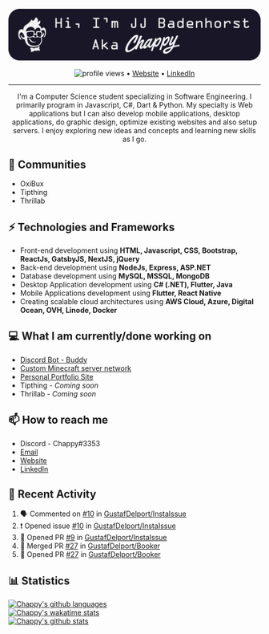 [![Header](https://raw.githubusercontent.com/Chappy202/Chappy202/main/banner.png "Header")](https://chappy202.com/)

<p align="center">
  <img src="https://gpvc.arturio.dev/Chappy202" alt="profile views"> •  
  <a href="https://chappy202.com/">Website</a> •
  <a href="https://www.linkedin.com/in/jj-badenhorst/">LinkedIn</a>
</p>

---

<p align="center">
I'm a Computer Science student specializing in Software Engineering. I primarily program in Javascript, C#, Dart & Python. My specialty is Web applications but I can also develop mobile applications, desktop applications, do graphic design, optimize existing websites and also setup servers. I enjoy exploring new ideas and concepts and learning new skills as I go.</p>

## 👯 Communities
- OxiBux
- Tipthing
- Thrillab

## ⚡ Technologies and Frameworks
- Front-end development using **HTML, Javascript, CSS, Bootstrap, ReactJs, GatsbyJS, NextJS, jQuery**
- Back-end development using **NodeJs, Express, ASP.NET**
- Database development using **MySQL, MSSQL, MongoDB**
- Desktop Application development using **C# (.NET), Flutter, Java**
- Mobile Applications development using **Flutter, React Native**
- Creating scalable cloud architectures using **AWS Cloud, Azure, Digital Ocean, OVH, Linode, Docker**

## 💻 What I am currently/done working on
- [Discord Bot - Buddy](https://github.com/Chappy202/Buddy)
- [Custom Minecraft server network](https://minestack.club/)
- [Personal Portfolio Site](https://chappy202.com/)
- Tipthing - *Coming soon*
- Thrillab - *Coming soon*

## 📫 How to reach me
- Discord - Chappy#3353
- [Email](mailto:jj@chappy202.com)
- [Website](https://chappy202.com/)
- [LinkedIn](https://www.linkedin.com/in/jj-badenhorst/)

## 📜 Recent Activity
<!--START_SECTION:activity-->
1. 🗣 Commented on [#10](https://github.com/GustafDelport/InstaIssue/issues/10) in [GustafDelport/InstaIssue](https://github.com/GustafDelport/InstaIssue)
2. ❗️ Opened issue [#10](https://github.com/GustafDelport/InstaIssue/issues/10) in [GustafDelport/InstaIssue](https://github.com/GustafDelport/InstaIssue)
3. 💪 Opened PR [#9](https://github.com/GustafDelport/InstaIssue/pull/9) in [GustafDelport/InstaIssue](https://github.com/GustafDelport/InstaIssue)
4. 🎉 Merged PR [#27](https://github.com/GustafDelport/Booker/pull/27) in [GustafDelport/Booker](https://github.com/GustafDelport/Booker)
5. 💪 Opened PR [#27](https://github.com/GustafDelport/Booker/pull/27) in [GustafDelport/Booker](https://github.com/GustafDelport/Booker)
<!--END_SECTION:activity-->

## 📊 Statistics
[![Chappy's github languages](https://github-readme-stats.vercel.app/api/top-langs/?username=Chappy202&layout=compact&theme=dracula)](https://github.com/anuraghazra/github-readme-stats)<br />
[![Chappy's wakatime stats](https://github-readme-stats.vercel.app/api/wakatime?username=Chappy202&theme=dracula)](https://github.com/anuraghazra/github-readme-stats)<br />
[![Chappy's github stats](https://github-readme-stats.vercel.app/api?username=Chappy202&show_icons=true&theme=dracula)](https://github.com/anuraghazra/github-readme-stats)

